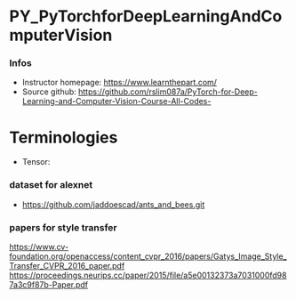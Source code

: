 # PY_PyTorchforDeepLearningAndComputerVision

### Infos
- Instructor homepage: https://www.learnthepart.com/
- Source github: https://github.com/rslim087a/PyTorch-for-Deep-Learning-and-Computer-Vision-Course-All-Codes-


# Terminologies
 - Tensor: 

### dataset for alexnet
 - https://github.com/jaddoescad/ants_and_bees.git


### papers for style transfer

https://www.cv-foundation.org/openaccess/content_cvpr_2016/papers/Gatys_Image_Style_Transfer_CVPR_2016_paper.pdf
https://proceedings.neurips.cc/paper/2015/file/a5e00132373a7031000fd987a3c9f87b-Paper.pdf
